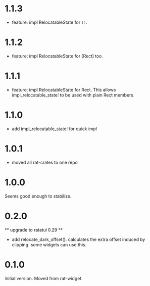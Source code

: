 # 1.1.3

* feature: impl RelocatableState for `()`.

# 1.1.2

* feature: impl RelocatableState for [Rect] too.

# 1.1.1

* feature: impl RelocatableState for Rect. This allows impl_relocatable_state!
  to be used with plain Rect members.

# 1.1.0

* add impl_relocatable_state! for quick impl

# 1.0.1

* moved all rat-crates to one repo

# 1.0.0

Seems good enough to stabilize.

# 0.2.0

** upgrade to ratatui 0.29 **

* add relocate_dark_offset(). calculates the extra offset induced
  by clipping. some widgets can use this.

# 0.1.0

Initial version. Moved from rat-widget.
